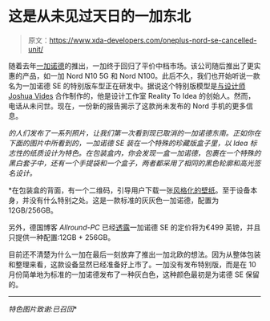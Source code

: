# 这是从未见过天日的一加东北

> 原文：<https://www.xda-developers.com/oneplus-nord-se-cancelled-unit/>

随着去年[一加诺德](https://www.xda-developers.com/oneplus-nord-review/)的推出，一加终于回归了平价中档市场。该公司随后推出了更实惠的产品，如一加 Nord N10 5G 和 Nord N100。此后不久，我们也开始听说一款名为一加诺德 SE 的特别版车型正在研发中。据说这个特别版模型是[与设计师 Joshua Vides](https://www.xda-developers.com/oneplus-nord-se-expected-special-edition-partnership-designer-joshua-vides/) 合作制作的，他是设计工作室 Reality To Idea 的创始人。然而，电话从未问世。现在，一份新的报告揭示了这款尚未发布的 Nord 手机的更多信息。

[](https://recalled.me/post/nord-se-abandoned-last-minute/)*的人们发布了一系列照片，让我们第一次看到现已取消的一加诺德东南。正如你在下面的图片中所看到的，一加诺德 SE 装在一个特殊的珍藏版盒子里，以 Idea 标志性的纸质设计为特色。在包装盒内，你会发现一盒一加诺德，包裹在一个特殊的黑白套子中，还有一个手提袋和一个盒子，两者都采用了相同的黑色轮廓和高光签名设计。*

 *在包装盒的背面，有一个二维码，引导用户下载一张[风格化的壁纸](http://cdn.opstatics.com/OnePlusNordxJoshuaVides.jpg)。至于设备本身，并没有什么特别之处。这是一款标准的灰灰色一加诺德，配置为 12GB/256GB。

另外，德国博客 *Allround-PC* 已经[透露](https://www.allround-pc.com/news/2021/oneplus-nord-se-so-haette-es-ausgesehen)一加诺德 SE 的定价将为€499 英镑，并且只提供一种配置:12GB + 256GB。

目前还不清楚为什么一加在最后一刻放弃了推出一加北欧的想法。因为从整体包装和整理来看，这款设备显然已经准备好上市了。一加没有发布特别版，而是在 10 月份简单地为标准的一加诺德发布了一种灰白色，这种颜色最初是为诺德 SE 保留的。

* * *

*特色图片致谢:已召回**